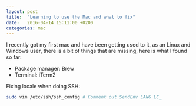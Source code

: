 ```yaml
---
layout: post
title:  "Learning to use the Mac and what to fix"
date:   2016-04-14 15:11:00 +0200
categories: mac
---
```


I recently got my first mac and have been getting used to it, as an Linux and
Windows user, there is a bit of things that are missing, here is what I found
so far:

* Package manager: Brew
* Terminal: iTerm2

Fixing locale when doing SSH:

``` bash
sudo vim /etc/ssh/ssh_config # Comment out SendEnv LANG LC_
```
